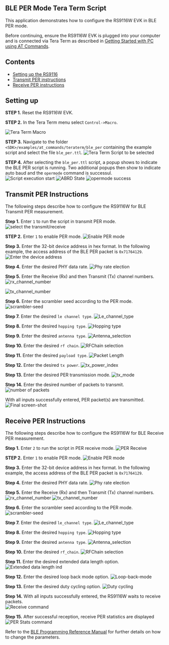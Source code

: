 ## BLE PER Mode Tera Term Script
This application demonstrates how to configure the RS9116W EVK in BLE PER mode.

Before continuing, ensure the RS9116W EVK is plugged into your computer and is connected via Tera Term as described in [Getting Started with PC using AT Commands](http://docs.silabs.com/rs9116-wiseconnect/latest/wifibt-wc-getting-started-with-pc/). 

## Contents
  - [Setting up the RS9116](#setting-up)
  - [Transmit PER instructions](#transmit-per-instructions)
  - [Receive PER instructions](#receive-per-instructions)

## Setting up

**STEP 1.** Reset the RS9116W EVK.

**STEP 2.** In the Tera Term menu select `Control->Macro`.

![Tera Term Macro](./resources/tera-term-macro-1.png)
	
**STEP 3.** Navigate to the folder `<SDK>/examples/at_commands/teraterm/ble_per` containing the example script and select the file `ble_per.ttl`.
![Tera Term Script to be selected](./resources/tera-term-ble-per.png)

**STEP 4.** After selecting the `ble_per.ttl` script, a popup shows to indicate the BLE PER script is running. Two additional popups then show to indicate auto baud and the `opermode` command is successul.  
![Script execution start](./resources/script-start-pop-up.png)
![ABRD State](./resources/firmware-loading-done-2.png)
![opermode success](./resources/opermode-success-3.png)

## Transmit PER Instructions
The following steps describe how to configure the RS9116W for BLE Transmit PER measurement.

**Step 1.** Enter `1` to run the script in transmit PER mode.
![select the transmit/receive](./resources/per-tx-rx-4.png)

**STEP 2.** Enter `1` to enable PER mode.
![Enable PER mode](./resources/per-enable-5.png)

**Step 3.** Enter the 32-bit device address in hex format. In the following example, the access address of the BLE PER packet is `0x71764129`.
![Enter the device address](./resources/device_address-6.png)

**Step 4.** Enter the desired PHY data rate.
![Phy rate election](./resources/ble-phy-rate-7.png)

**Step 5.** Enter the Receive (Rx) and then Transmit (Tx) channel numbers.
![rx_channel_number](./resources/rx-channel-number-8.png)

![tx_channel_number](./resources/tx-channel-number-9.png)

**Step 6.** Enter the scrambler seed according to the PER mode.
![scrambler-seed](./resources/scrambler-seed-9.png)

**Step 7.** Enter the desired `le channel type`.
![Le_channel_type](./resources/data-adv-channel-10.png)

**Step 8.** Enter the desired `hopping type`.
![Hopping type](./resources/hopping-type-11.png)

**Step 9.** Enter the desired `antenna type`.
![Antenna_selection](./resources/antenna-sel-11.png)

**Step 10.** Enter the desired `rf chain`.
![RFChain selection](./resources/rf-chain-12.png)

**Step 11.** Enter the desired `payload type`.
![Packet Length](./resources/payload-type-13.png)

**Step 12.** Enter the desired `tx power`.
![tx_power_index](./resources/tx-power-index-14.png)

**Step 13.** Enter the desired PER transmission mode.
![tx_mode](./resources/tx-mode-15.png)

**Step 14.** Enter the desired number of packets to transmit.
![number of packets](./resources/number-of-pkts.png)

With all inputs successfully entered, PER packet(s) are transmitted.  
![Final screen-shot](./resources/ble-transmit-executed-16.png)

## Receive PER Instructions
The following steps describe how to configure the RS9116W for BLE Receive PER measurement.

**Step 1.** Enter `2` to run the script in PER receive mode.
![PER Receive](./resources/ble-per-rx-1.png)

**STEP 2.** Enter `1` to enable PER mode.
![Enable PER mode](./resources/per-enable-5.png)

**Step 3.** Enter the 32-bit device address in hex format. In the following example, the access address of the BLE PER packet is `0x71764129`.

**Step 4.** Enter the desired PHY data rate.
![Phy rate election](./resources/ble-phy-rate-7.png)

**Step 5.** Enter the Receive (Rx) and then Transmit (Tx) channel numbers.
![rx_channel_number](./resources/rx-channel-number-8.png)
![tx_channel_number](./resources/tx-channel-number-9.png)

**Step 6.** Enter the scrambler seed according to the PER mode.
![scrambler-seed](./resources/scrambler-seed-9.png)

**Step 7.** Enter the desired `le_channel type`.
![Le_channel_type](./resources/data-adv-channel-10.png)

**Step 8.** Enter the desired `hopping type`.
![Hopping type](./resources/hopping-type-11.png)

**Step 9.** Enter the desired `antenna type`.
![Antenna_selection](./resources/antenna-sel-11.png)

**Step 10.** Enter the desired `rf_chain`.
![RFChain selection](./resources/rf-chain-12.png)

**Step 11.** Enter the desired extended data length option.
![Extended data length ind](./resources/extended-data-length-indication-rx.png)

**Step 12.** Enter the desired loop back mode option.
![Loop-back-mode](./resources/loop-back-mode-rx.png)

**Step 13.** Enter the desired duty cycling option.
![Duty cycling](./resources/duty-cycling-rx.png)

**Step 14.** With all inputs successfully entered, the RS9116W waits to receive packets.   
![Receive command](./resources/receive-executed-rx.png)

**Step 15.** After successful reception, receive PER statistics are displayed
![PER Stats command](./resources/stats-command-executed-rx.png)

Refer to the [BLE Programming Reference Manual](https://docs.silabs.com/rs9116/wiseconnect/rs9116w-ble-at-command-prm/latest/08-ble-commands) for further details on how to change the parameters.